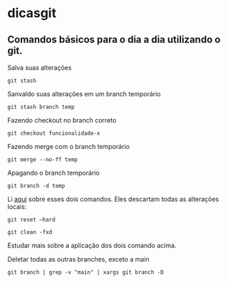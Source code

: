 # dicasgit

## Comandos básicos para o dia a dia utilizando o git.

Salva suas alterações

`git stash`

Sanvaldo suas alterações em um branch temporário

`git stash branch temp`

Fazendo checkout no branch correto

`git checkout funcionalidade-x`

Fazendo merge com o branch temporário

`git merge --no-ff temp`

Apagando o branch temporário

`git branch -d temp`


Li [aqui](https://www.theserverside.com/blog/Coffee-Talk-Java-News-Stories-and-Opinions/remove-revert-discard-local-uncommitted-changes-Git-how-to) sobre esses dois comandos. Eles descartam todas as alterações locais:


`git reset –hard`

`git clean -fxd`

Estudar mais sobre a aplicação dos dois comando acima.

Deletar todas as outras branches, exceto a main

`git branch | grep -v "main" | xargs git branch -D`
